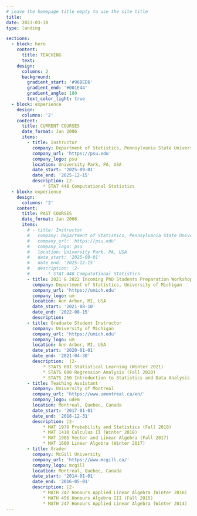 ```yaml
---
# Leave the homepage title empty to use the site title
title:
date: 2023-03-10
type: landing

sections: 
  - block: hero
    content:
      title: TEACHING
      text: 
    design:
      columns: 2
      background:
        gradient_start: '#96BEE6'
        gradient_end: '#001E44'
        gradient_angle: 180
        text_color_light: true
  - block: experience
    design:
      columns: '2'
    content:
      title: CURRENT COURSES
      date_format: Jan 2006
      items:
        - title: Instructor
          company: Department of Statistics, Pennsylvania State University
          company_url: 'https://psu.edu'
          company_logo: psu
          location: University Park, PA, USA
          date_start: '2025-09-01'
          date_end: '2025-12-15'
          description: |2-
              * STAT 440 Computational Statistics
  - block: experience
    design:
      columns: '2'
    content:
      title: PAST COURSES
      date_format: Jan 2006
      items:
        # - title: Instructor
        #   company: Department of Statistics, Pennsylvania State University
        #   company_url: 'https://psu.edu'
        #   company_logo: psu
        #   location: University Park, PA, USA
        #   date_start: '2025-09-01'
        #   date_end: '2025-12-15'
        #   description: |2-
        #       * STAT 440 Computational Statistics
        - title: 2021 & 2022 Incoming PhD Students Preparation Workshop Instructor
          company: Department of Statistics, University of Michigan
          company_url: 'https://umich.edu'
          company_logo: um
          location: Ann Arbor, MI, USA
          date_start: '2021-08-10'
          date_end: '2022-08-15'
          description: 
        - title: Graduate Student Instructor
          company: University of Michigan
          company_url: 'https://umich.edu'
          company_logo: um
          location: Ann Arbor, MI, USA
          date_start: '2020-01-01'
          date_end: '2021-04-30'
          description:  |2-
              * STATS 601 Statistical Learning (Winter 2021)
              * STATS 600 Regression Analysis (Fall 2020)
              * STATS 250 Introduction to Statistics and Data Analysis (Winter 2020)
        - title: Teaching Assistant
          company: University of Montreal
          company_url: 'https://www.umontreal.ca/en/'
          company_logo: udem
          location: Montreal, Quebec, Canada
          date_start: '2017-01-01'
          date_end: '2018-12-31'
          description: |2-
              * MAT 1978 Probability and Statistics (Fall 2018)
              * MAT 1410 Calculus II (Winter 2018)
              * MAT 1905 Vector and Linear Algebra (Fall 2017)
              * MAT 1600 Linear Algebra (Winter 2017)
        - title: Grader
          company: McGill University
          company_url: 'https://www.mcgill.ca/'
          company_logo: mcgill
          location: Montreal, Quebec, Canada
          date_start: '2014-01-01'
          date_end: '2016-05-01'
          description: |2-
              * MATH 247 Honours Applied Linear Algebra (Winter 2016)
              * MATH 456 Honours Algebra III (Fall 2015)
              * MATH 247 Honours Applied Linear Algebra (Winter 2014)
---
```



